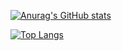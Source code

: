 <div>
  
[![Anurag's GitHub stats](https://github-readme-stats.vercel.app/api?username=wxhying&count_private=true&show_icons=true&theme=cobalt)](https://github.com/anuraghazra/github-readme-stats)

</div>
<div>
  
[![Top Langs](https://github-readme-stats.vercel.app/api/top-langs/?username==wxhying&layout=compact&theme=cobalt&card_width=467)](https://github.com/anuraghazra/github-readme-stats)

</div>
